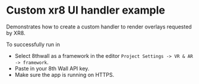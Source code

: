 # Custom xr8 UI handler example
Demonstrates how to create a custom handler to render overlays requested by XR8.

To successfully run in 
- Select 8thwall as a framework in the editor `Project Settings -> VR & AR -> framework`.
- Paste in your 8th Wall API key.
- Make sure the app is running on HTTPS.